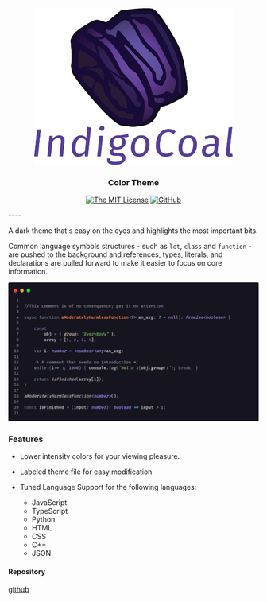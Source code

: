 

<div align=center><img src=./media/indigo-coal.logo_w_text.png alt="indigo-coal logo" width=400 align=center/></div>
<h3 align=center> Color Theme </h3>

<div align=center>

[![The MIT License](https://img.shields.io/badge/license-MIT-orange.svg?style=for-the-badge)](http://opensource.org/licenses/MIT)
[![GitHub](https://img.shields.io/github/release/acweathersby/indigo-coal.svg?style=for-the-badge)](https://github.com/acweathersby/indigo-coal/releases)

</div>
----

<br/>

A dark theme that's easy on the eyes and highlights the most important bits. 

Common language symbols structures - such as `let`, `class` and `function` - are pushed to the background and references, types, literals, and declarations are 
pulled forward to make it easier to focus on core information. 

![image](./media/preview.png)

### Features

- Lower intensity colors for your viewing pleasure.
<!--
- Color specific to language constructs:
    - <span style="color:#7F77CC"><b>Purple</b></span>: Types and Literals
    - <span style="color:#d67558"><b>Light Orange</b></span>: Declarations and object literals
    - <span style="color:#e6662f"><b>Dark Orange</b></span>: Function Names
    - <span style="color:#6ea363"><b>Green</b></span>: Strings
    - <span style="color:#888888"><b>Light Grays</b></span>: Variables, Members, and Calls
-->

- Labeled theme file for easy modification

- Tuned Language Support for the following languages:
    - JavaScript
    - TypeScript
    - Python
    - HTML
    - CSS
    - C++
    - JSON

#### Repository

[github](https://github.com/acweathersby/indigo-coal) 

